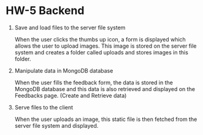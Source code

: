 # HW-5 Backend

1. Save and load files to the server file system

   When the user clicks the thumbs up icon, a form is displayed which allows the user to upload images. This image is stored on the server file system and creates a folder called uploads and stores images in this folder.

2. Manipulate data in MongoDB database

   When the user fills the feedback form, the data is stored in the MongoDB database and this data is also retrieved and displayed on the Feedbacks page.
   (Create and Retrieve data)

3. Serve files to the client

   When the user uploads an image, this static file is then fetched from the server file system and displayed.
